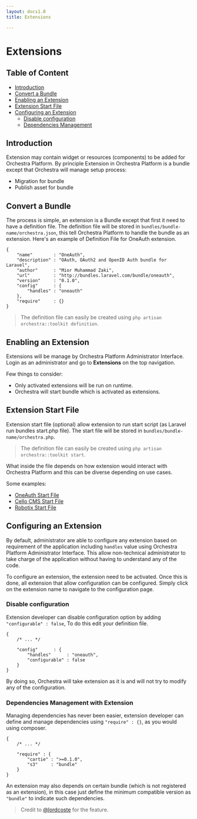```yaml
---
layout: docs1.0
title: Extensions

---
```


# Extensions

## Table of Content

* [Introduction](#introduction)
* [Convert a Bundle](#convert-to-extension)
* [Enabling an Extension](#enable-extension)
* [Extension Start File](#start-file)
* [Configuring an Extension](#configure-extension)
	- [Disable configuration](#disable-configure-extension)
	- [Dependencies Management](#dependency-extension)

<a name="introduction"></a>
## Introduction

Extension may contain widget or resources (components) to be added for Orchestra Platform. By principle Extension in Orchestra Platform is a bundle except that Orchestra will manage setup process:

* Migration for bundle
* Publish asset for bundle

<a name="convert-to-extension"></a>
## Convert a Bundle

The process is simple, an extension is a Bundle except that first it need to have a definition file. The definition file will be stored in `bundles/bundle-name/orchestra.json`, this tell Orchestra Platform to handle the bundle as an extension. Here's an example of Definition File for OneAuth extension.

	{
		"name"        : "OneAuth",
		"description" : "OAuth, OAuth2 and OpenID Auth bundle for Laravel",
		"author"      : "Mior Muhammad Zaki",
		"url"         : "http://bundles.laravel.com/bundle/oneauth",
		"version"     : "0.1.0",
		"config"      : {
			"handles" : "oneauth"
		},
		"require"     : {}
	}

> The definition file can easily be created using `php artisan orchestra::toolkit definition`.

<a name="enable-extension"></a>
## Enabling an Extension

Extensions will be manage by Orchestra Platform Administrator Interface. Login as an 
administrator and go to **Extensions** on the top navigation.

Few things to consider:

* Only activated extensions will be run on runtime.
* Orchestra will start bundle which is activated as extensions.

<a name="start-file"></a>
## Extension Start File

Extension start file (optional) allow extension to run start script (as Laravel run bundles start.php file). The start file will be stored in `bundles/bundle-name/orchestra.php`. 

> The definition file can easily be created using `php artisan orchestra::toolkit start`.

What inside the file depends on how extension would interact with Orchestra Platform and this can be diverse depending on use cases.

Some examples:

* [OneAuth Start File](https://github.com/codenitive/laravel-oneauth/blob/master/orchestra.php)
* [Cello CMS Start File](https://github.com/orchestral/cello/blob/master/orchestra.php)
* [Robotix Start File](https://github.com/orchestral/robotix/blob/master/orchestra.php)

<a name="configure-extension"></a>
## Configuring an Extension

By default, administrator are able to configure any extension based on requirement of the application including `handles` value using Orchestra Platform Administrator Interface. This allow non-technical administrator to take charge of the application without having to understand any of the code.

To configure an extension, the extension need to be activated. Once this is done, all extension that allow configuration can be configured. Simply click on the extension name to navigate to the configuration page.

<a name="disable-configure-extension"></a>
### Disable configuration

Extension developer can disable configuration option by adding `"configurable" : false`, To do this edit your definition file.

	{
		/* ... */

		"config"      : {
			"handles"      : "oneauth",
			"configurable" : false
		}
	}

By doing so, Orchestra will take extension as it is and will not try to modify any of the configuration.

<a name="dependency-extension"></a>
### Dependencies Management with Extension

Managing dependencies has never been easier, extension developer can define and manage dependencies using `"require" : {}`, as you would using composer.

	{
		/* ... */

		"require" : {
			"cartie" : ">=0.1.0",
			"s3"     : "bundle"
		}
	}

An extension may also depends on certain bundle (which is not registered as an extension), in this case just define the minimum compatible version as `"bundle"` to indicate such dependencies.

> Credit to [@lordcoste](http://github.com/lordcoste) for the feature.

